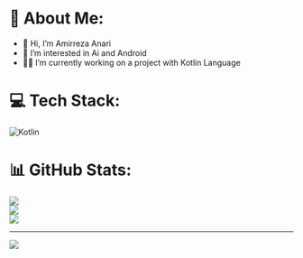 # 💫 About Me:
- 👋 Hi, I’m Amirreza Anari
- 👀 I’m interested in Ai and Android
- 🧑‍💻 I’m currently working on a project with Kotlin Language


# 💻 Tech Stack:
![Kotlin](https://img.shields.io/badge/kotlin-%237F52FF.svg?style=for-the-badge&logo=kotlin&logoColor=white)
# 📊 GitHub Stats:
![](https://github-readme-stats.vercel.app/api?username=amirreza0anari&theme=dark&hide_border=true&include_all_commits=false&count_private=false)<br/>
![](https://github-readme-streak-stats.herokuapp.com/?user=amirreza0anari&theme=dark&hide_border=true)<br/>
![](https://github-readme-stats.vercel.app/api/top-langs/?username=amirreza0anari&theme=dark&hide_border=true&include_all_commits=false&count_private=false&layout=compact)

---
[![](https://visitcount.itsvg.in/api?id=amirreza0anari&icon=0&color=1)](https://visitcount.itsvg.in)
